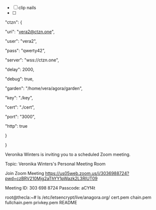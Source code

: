 - [ ] clip nails
- [ ] 


 "ctzn": {

 "uri": "vera2@ctzn.one",

 "user": "vera2",

 "pass": "qwerty42",

 "server": "wss://ctzn.one",

 "delay": 2000,

 "debug": true,

 "garden": "/home/vera/agora/garden",

 "key": "./key",

 "cert": "./cert",

 "port": "3000",

 "http": true

  

 }

}


Veronika Winters is inviting you to a scheduled Zoom meeting.

Topic: Veronika Winters's Personal Meeting Room

Join Zoom Meeting
https://us05web.zoom.us/j/3036988724?pwd=czBRV210Mjg2aThYY1pWazk2L3RIUT09

Meeting ID: 303 698 8724
Passcode: aCYf4t



root@thecla:~# ls /etc/letsencrypt/live/anagora.org/
cert.pem  chain.pem  fullchain.pem  privkey.pem  README


